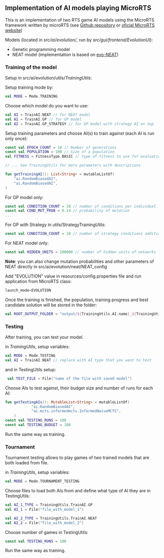 ## Implementation of AI models playing MicroRTS

This is an implementation of two RTS game AI models using the MicroRTS framework written by microRTS
(see [Github repository](https://github.com/santiontanon/microrts) or [oficial MicroRTS website](https://sites.google.com/site/micrortsaicompetition/home)) 

Models (located in *src/ai/evolution/*, run by *src/gui/frontend/EvolutionUI*): 
- Genetic programming model
- NEAT model (implementation is based on [evo-NEAT](https://github.com/vishnugh/evo-NEAT))

### Training of the model
Setup in src/ai/evolution/utils/*TrainingUtils*:

Setup training mode by:
```kotlin
val MODE = Mode.TRAINING
```

Choose which model do you want to use:
```kotlin
val AI = TrainAI.NEAT // for NEAT model                    
val AI = TrainAI.GP // for GP model
val AI = TrainAI.GP_STRATEGY // for GP model with strategy AI on top
```

Setup training parameters and choose AI(s) to train against (each AI is run only once):
```kotlin
const val EPOCH_COUNT = 10 // Number of generations
const val POPULATION = 100 // Size of a population
val FITNESS = FitnessType.BASIC // type of fitness to use for evaluation

// ... See TrainingUtils for more parameters with descriptions

fun getTrainingAI(): List<String> = mutableListOf(
    "ai.RandomBiasedAI",
    "ai.RandomBiasedAI",
)
```

For GP model only:
```kotlin
const val CONDITION_COUNT = 10 // number of conditions per individual
const val COND_MUT_PROB = 0.14 // probability of mutation
...
```

For GP with Strategy in utils/StrategyTrainingUtils:
```kotlin
const val CONDITION_COUNT = 10 // number of strategy conditions additionaly to regular ones
```

For NEAT model only:
```kotlin
const val HIDDEN_UNITS = 100000 // number of hidden units of networks
```
**Note**: you can also change mutation probabilities and other parameters of NEAT directly in src/ai/evolution/neat/NEAT_config

Add "EVOLUTION" value in resources/config.properties file and run application from MicroRTS class:
```kotlin
launch_mode=EVOLUTION
```
Once the training is finished, 
the population, training progress and best candidate 
solution will be stored in the folder:
```kotlin
val ROOT_OUTPUT_FOLDER = "output/${TrainingUtils.AI.name}_${TrainingUtils.POPULATION}_map=${TrainingUtils.MAP_WIDTH}_${TrainingUtils.getActiveAIS()}" // + other specific parameters for the model run
```

### Testing
After training, you can test your model.

in *TrainingUtils*, setup variables:
```kotlin
val MODE = Mode.TESTING
val AI = TrainAI.NEAT // replace with AI type that you want to test
```

and in TestingUtils setup:
```kotlin
 val TEST_FILE = File("name of the file with saved model")
```

Choose AIs to test against, their budget size and number of runs for each AI:
```kotlin
fun getTestingAIs(): MutableList<String> = mutableListOf(
            "ai.RandomBiasedAI",
            "ai.mcts.informedmcts.InformedNaiveMCTS",
    )
const val TESTING_RUNS = 100
const val TESTING_BUDGET = 100
```
Run the same way as training.

### Tournament
Tournament testing allows to play games of two trained models that are both loaded from file.

in *TrainingUtils*, setup variables:
```kotlin
val MODE = Mode.TOURNAMENT_TESTING 
```

Choose files to load both AIs from and define what type of AI they are in TestingUtils:
```kotlin
val AI_1_TYPE = TrainingUtils.TrainAI.GP
val AI_1 = File("file_with_model_1")

val AI_2_TYPE = TrainingUtils.TrainAI.NEAT
val AI_2 = File("file_with_model_2")
```

Choose number of games in TestingUtils:
```kotlin
const val TESTING_RUNS = 100
```

Run the same way as training.